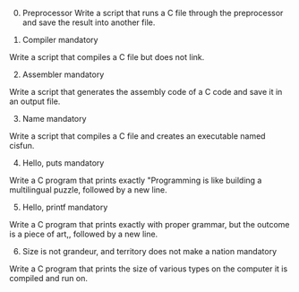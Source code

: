 0. Preprocessor 
Write a script that runs a C file through the preprocessor and save the result into another file.

1. Compiler
mandatory

Write a script that compiles a C file but does not link.

2. Assembler
mandatory

Write a script that generates the assembly code of a C code and save it in an output file.

3. Name
mandatory

Write a script that compiles a C file and creates an executable named cisfun.

4. Hello, puts
mandatory

Write a C program that prints exactly "Programming is like building a multilingual puzzle, followed by a new line.

5. Hello, printf
mandatory

Write a C program that prints exactly with proper grammar, but the outcome is a piece of art,, followed by a new line.

6. Size is not grandeur, and territory does not make a nation
mandatory

Write a C program that prints the size of various types on the computer it is compiled and run on.

